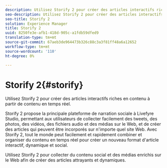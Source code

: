 ```yaml
---
description: Utilisez Storify 2 pour créer des articles interactifs riches en contenu à partir de contenu en temps réel.
seo-description: Utilisez Storify 2 pour créer des articles interactifs riches en contenu à partir de contenu en temps réel.
seo-title: Storify 2
solution: Experience Manager
title: Storify 2
uuid: 8250fe3e-afb1-418d-905c-a1fdb59dfed9
translation-type: tm+mt
source-git-commit: 67aeb3de964473b326c88c3a3f81ff48a6a12652
workflow-type: tm+mt
source-wordcount: '110'
ht-degree: 0%

---
```



# Storify 2{#storify}

Utilisez Storify 2 pour créer des articles interactifs riches en contenu à partir de contenu en temps réel.

Storify 2 propose la principale plateforme de narration sociale à Livefyre Studio, permettant aux utilisateurs de collecter facilement des tweets, des photos, des vidéos, des fichiers audio et des médias sur le Web, et de créer des articles qui peuvent être incorporés sur n&#39;importe quel site Web. Avec Storify 2, tout le monde peut facilement et rapidement combiner et organiser du contenu en temps réel pour créer un nouveau format d&#39;article interactif, dynamique et social.

Utilisez Storify 2 pour collecter du contenu social et des médias enrichis sur le Web afin de créer des articles attrayants et dynamiques.
